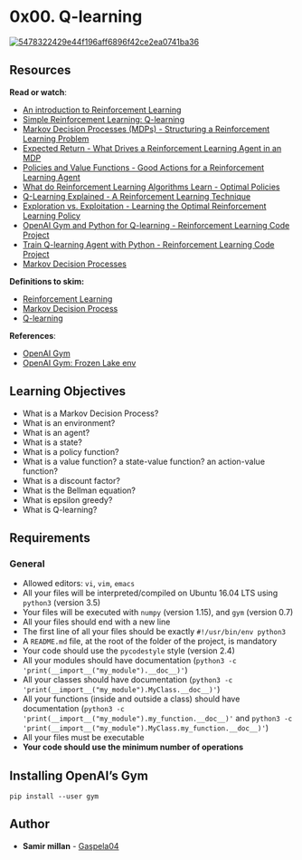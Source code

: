 <h1 class="gap">0x00. Q-learning</h1>

<article id="description" class="gap formatted-content">
    <p><a href="https://ibb.co/vh6HDBW"><img src="https://i.ibb.co/8bL0XBw/5478322429e44f196aff6896f42ce2ea0741ba36.jpg" alt="5478322429e44f196aff6896f42ce2ea0741ba36" border="0"></a></p>

<h2>Resources</h2>

<p><strong>Read or watch</strong>:</p>

<ul>
<li><a href="/rltoken/uSJcrn4-wamVCfbQQtI9EA" title="An introduction to Reinforcement Learning" target="_blank">An introduction to Reinforcement Learning</a></li>
<li><a href="/rltoken/zG8n_isnc-gv766bLi_NBw" title="Simple Reinforcement Learning: Q-learning" target="_blank">Simple Reinforcement Learning: Q-learning</a></li>
<li><a href="/rltoken/km2Nyp6zyAast1k5v9P_wQ" title="Markov Decision Processes (MDPs) - Structuring a Reinforcement Learning Problem" target="_blank">Markov Decision Processes (MDPs) - Structuring a Reinforcement Learning Problem</a></li>
<li><a href="/rltoken/mM6iGVu8uSr7siZJCM-D-Q" title="Expected Return - What Drives a Reinforcement Learning Agent in an MDP" target="_blank">Expected Return - What Drives a Reinforcement Learning Agent in an MDP</a></li>
<li><a href="/rltoken/HgOMxHB7SipUwDk6s3ZhUA" title="Policies and Value Functions - Good Actions for a Reinforcement Learning Agent" target="_blank">Policies and Value Functions - Good Actions for a Reinforcement Learning Agent</a></li>
<li><a href="/rltoken/Pd4kGKXr9Pd0qQ4RO93Xww" title="What do Reinforcement Learning Algorithms Learn - Optimal Policies" target="_blank">What do Reinforcement Learning Algorithms Learn - Optimal Policies</a></li>
<li><a href="/rltoken/vj2E0Jizi5qUKn6hLUnVSQ" title="Q-Learning Explained - A Reinforcement Learning Technique" target="_blank">Q-Learning Explained - A Reinforcement Learning Technique</a></li>
<li><a href="/rltoken/zQNxN36--R7hzP0ktiKOsg" title="Exploration vs. Exploitation - Learning the Optimal Reinforcement Learning Policy" target="_blank">Exploration vs. Exploitation - Learning the Optimal Reinforcement Learning Policy</a></li>
<li><a href="/rltoken/GMcf0lCJ-SlaF6FSUKaozA" title="OpenAI Gym and Python for Q-learning - Reinforcement Learning Code Project" target="_blank">OpenAI Gym and Python for Q-learning - Reinforcement Learning Code Project</a></li>
<li><a href="/rltoken/GE2nKBHgehHdd_XN7lK0Gw" title="Train Q-learning Agent with Python - Reinforcement Learning Code Project" target="_blank">Train Q-learning Agent with Python - Reinforcement Learning Code Project</a></li>
<li><a href="/rltoken/Dz37ih49PpmrJicq_IP3aA" title="Markov Decision Processes" target="_blank">Markov Decision Processes</a></li>
</ul>

<p><strong>Definitions to skim:</strong></p>

<ul>
<li><a href="/rltoken/z1eKcn91HbmHYtdwYEEXOQ" title="Reinforcement Learning" target="_blank">Reinforcement Learning</a></li>
<li><a href="/rltoken/PCdKyrHQRNARmxeSUCiOYQ" title="Markov Decision Process" target="_blank">Markov Decision Process</a></li>
<li><a href="/rltoken/T80msozXZ3wlSmq0ScCvrQ" title="Q-learning" target="_blank">Q-learning</a></li>
</ul>

<p><strong>References</strong>:</p>

<ul>
<li><a href="/rltoken/P8gDRc_PRTeK4okeztvmDQ" title="OpenAI Gym" target="_blank">OpenAI Gym</a></li>
<li><a href="https://github.com/openai/gym/blob/master/gym/envs/toy_text/frozen_lake.py" title="OpenAI Gym: Frozen Lake env" target="_blank">OpenAI Gym: Frozen Lake env</a></li>
</ul>

<h2>Learning Objectives</h2>

<ul>
<li>What is a Markov Decision Process?</li>
<li>What is an environment?</li>
<li>What is an agent?</li>
<li>What is a state?</li>
<li>What is a policy function?</li>
<li>What is a value function? a state-value function? an action-value function?</li>
<li>What is a discount factor?</li>
<li>What is the Bellman equation?</li>
<li>What is epsilon greedy?</li>
<li>What is Q-learning?</li>
</ul>

<h2>Requirements</h2>

<h3>General</h3>

<ul>
<li>Allowed editors: <code>vi</code>, <code>vim</code>, <code>emacs</code></li>
<li>All your files will be interpreted/compiled on Ubuntu 16.04 LTS using <code>python3</code> (version 3.5)</li>
<li>Your files will be executed with <code>numpy</code> (version 1.15), and <code>gym</code> (version 0.7)</li>
<li>All your files should end with a new line</li>
<li>The first line of all your files should be exactly <code>#!/usr/bin/env python3</code></li>
<li>A <code>README.md</code> file, at the root of the folder of the project, is mandatory</li>
<li>Your code should use the <code>pycodestyle</code> style (version 2.4)</li>
<li>All your modules should have documentation (<code>python3 -c 'print(__import__("my_module").__doc__)'</code>)</li>
<li>All your classes should have documentation (<code>python3 -c 'print(__import__("my_module").MyClass.__doc__)'</code>)</li>
<li>All your functions (inside and outside a class) should have documentation (<code>python3 -c 'print(__import__("my_module").my_function.__doc__)'</code> and <code>python3 -c 'print(__import__("my_module").MyClass.my_function.__doc__)'</code>)</li>
<li>All your files must be executable</li>
<li><strong>Your code should use the minimum number of operations</strong></li>
</ul>

<h2>Installing OpenAI’s Gym</h2>

<pre><code>pip install --user gym
</code></pre>

  </article>

## Author
* **Samir millan** - [Gaspela04](https://github.com/Gaspela04)